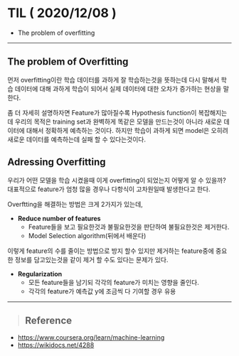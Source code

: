 # TIL ( 2020/12/08 )

- The problem of overfitting

---

## The problem of Overfitting

먼저 overfitting이란 학습 데이터를 과하게 잘 학습하는것을 뜻하는데 다시 말해서 학습 데이터에 대해 과하게 학습이 되어서 실제 데이터에 대한 오차가 증가하는 현상을 말한다.

좀 더 자세히 설명하자면 Feature가 많아질수록 Hypothesis function이 복잡해지는데 우리의 목적은 training set과 완벽하게 똑같은 모델을 만드는것이 아니라 새로운 데이터에 대해서 정확하게 예측하는 것이다. 하지만 학습이 과하게 되면 model은 오히려 새로운 데이터를 예측하는데 실패 할 수 있다는것이다.



## Adressing Overfitting

우리가 어떤 모델을 학습 시켰을때 이게 overfitting이 되었는지 어떻게 알 수 있을까? 대표적으로 feature가 엄청 많을 경우나 다항식이 고차원일때 발생한다고 한다.

  

Overftting을 해결하는 방법은 크게 2가지가 있는데, 

  

- **Reduce number of features**
  - Feature들을 보고 필요한것과 불필요한것을 판단하여 불필요한것은 제거한다.
  - Model Selection algorithm(뒤에서 배운다)

  

이렇게 feature의 수를 줄이는 방법으로 방지 할수 있지만 제거하는 feature중에 중요한 정보를 담고있는것을 같이 제거 할 수도 있다는 문제가 있다. 

  

- **Regularization**
  - 모든 feature들을 남기되 각각의 feature가 미치는 영향을 줄인다. 
  - 각각의 feature가 예측값 y에 조금씩 다 기여할 경우 유용



****

>## Reference

- https://www.coursera.org/learn/machine-learning
- https://wikidocs.net/4288

